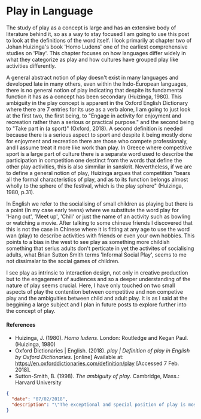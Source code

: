 # Play in Language

The study of play as a concept is large and has an extensive body of literature behind it, so as a way to stay focused I am going to use this post to look at the definitions of the word itself. I look primarily at chapter two of Johan Huizinga's book 'Homo Ludens' one of the earliest comprehensive studies on 'Play'. This chapter focuses on how languages differ widely in what they categorize as play and how cultures have grouped play like activities differently.

A general abstract notion of play doesn't exist in many languages and developed late in many others, even within the Indo-European languages, there is no general notion of play indicating that despite its fundamental function it has as a concept has been secondary (Huizinga, 1980). This ambiguity in the play concept is apparent in the Oxford English Dictionary where there are 7 entries for its use as a verb alone, I am going to just look at the first two, the first being, to "Engage in activity for enjoyment and recreation rather than a serious or practical purpose." and the second being to "Take part in (a sport)" (Oxford, 2018). A second definition is needed because there is a serious aspect to sport and despite it being mostly done for enjoyment and recreation there are those who compete professionaly, and I assume treat it more like work than play. In Greece where competitive sport is a large part of culture there is a separate word used to describe the participation in competition one destinct from the words that define the other play activities, this is also simmilar in sanskrit. Nevertheless, if we are to define a general notion of play, Huizinga argues that competition "bears all the formal characteristics of play, and as to its function belongs almost wholly to the sphere of the festival, which is the play sphere" (Huizinga, 1980, p.31).

In English we refer to the socialising of small children as playing but there is a point (In my case early teens) where we substitute the word play for 'Hang out', 'Meet up', 'Chill' or just the name of an activity such as bowling or watching a movie. After talking to some chinese friends I discovered that this is not the case in Chinese where it is fitting at any age to use the word wan (play) to describe activities with friends or even your own hobbies. This points to a bias in the west to see play as something more childish something that serius adults don't perticate in yet the activites of socialising adults, what Brian Sutton Smith terms 'Informal Social Play', seems to me not dissimalar to the social games of children.

I see play as intrinsic to interaction design, not only in creative production but to the engagement of audiences and so a deeper understanding of the nature of play seems crucial. Here, I have only touched on two small aspects of play the contention between competitive and non competive play and the ambiguities between child and adult play. It is as I said at the beggining a large subject and I plan in future posts to explore further into the concept of play.

#### References

- Huizinga, J. (1980). *Homo ludens*. London: Routledge and Kegan Paul. (Huizinga, 1980)
- Oxford Dictionaries | English. (2018). *play | Definition of play in English by Oxford Dictionaries*. [online] Available at: https://en.oxforddictionaries.com/definition/play [Accessed 7 Feb. 2018].
- Sutton-Smith, B. (1998). *The ambiguity of play*. Cambridge, Mass.: Harvard University 



```json
{
  "date": "07/02/2018",
  "description": "\"The exceptional and special position of play is most tellingly illustrated by the fact that it loves to surround itself with an air of secrecy. Even in early childhood the charm of play is enhanced by making a \"secret\" out ofit.\"  Johan Huizinga"
}
```
